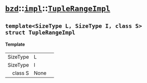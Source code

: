 # [`bzd`](../../../index.md)::[`impl`](../../index.md)::[`TupleRangeImpl`](../index.md)

## `template<SizeType L, SizeType I, class S> struct TupleRangeImpl`

#### Template
||||
|---:|:---|:---|
|SizeType|L||
|SizeType|I||
|class S|None||
